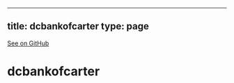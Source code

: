 
---
title: dcbankofcarter
type: page
---

[See on GitHub](https://github.com/jakeroggenbuck/dcbankofcarter/)

# dcbankofcarter